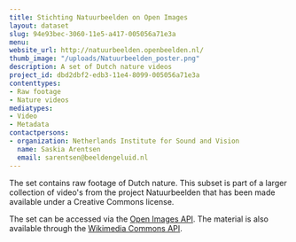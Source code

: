 ```yaml
---
title: Stichting Natuurbeelden on Open Images
layout: dataset
slug: 94e93bec-3060-11e5-a417-005056a71e3a
menu: 
website_url: http://natuurbeelden.openbeelden.nl/
thumb_image: "/uploads/Natuurbeelden_poster.png"
description: A set of Dutch nature videos
project_id: dbd2dbf2-edb3-11e4-8099-005056a71e3a
contenttypes:
- Raw footage
- Nature videos
mediatypes:
- Video
- Metadata
contactpersons:
- organization: Netherlands Institute for Sound and Vision
  name: Saskia Arentsen
  email: sarentsen@beeldengeluid.nl
---
```


The set contains raw footage of Dutch nature. This subset is part of a larger collection of video's from the project Natuurbeelden that has been made available under a Creative Commons license.

The set can be accessed via the [Open Images API](http://www.openbeelden.nl/api/). The material is also available through the [Wikimedia Commons API](https://tools.wmflabs.org/magnus-toolserver/commonsapi.php).
